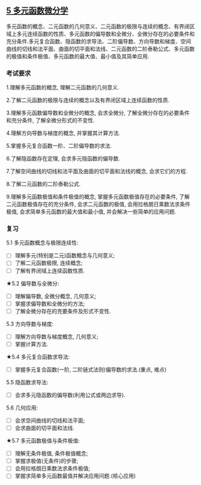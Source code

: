
## [5 多元函数微分学](../TOC.md#5-多元函数微分学)

多元函数的概念、二元函数的几何意义、二元函数的极限与连续的概念、有界闭区域上多元连续函数的性质、多元函数的偏导数和全微分、全微分存在的必要条件和充分条件.多元复合函数、隐函数的求导法、二阶偏导数、方向导数和梯度、空间曲线的切线和法平面、曲面的切平面和法线、二元函数的二阶泰勒公式、多元函数的极值和条件极值、多元函数的最大值、最小值及其简单应用.

### 考试要求

1.理解多元函数的概念, 理解二元函数的几何意义.

2.了解二元函数的极限与连续的概念以及有界闭区域上连续函数的性质.

3.理解多元函数偏导数和全微分的概念, 会求全微分, 了解全微分存在的必要条件和充分条件, 了解全微分形式的不变性.

4.理解方向导数与梯度的概念, 并掌握其计算方法.

5.掌握多元复合函数一阶、二阶偏导数的求法.

6.了解隐函数存在定理, 会求多元隐函数的偏导数.

7.了解空间曲线的切线和法平面及曲面的切平面和法线的概念, 会求它们的方程.

8.了解二元函数的二阶泰勒公式.

9.理解多元函数极值和条件极值的概念, 掌握多元函数极值存在的必要条件, 了解二元函数极值存在的充分条件, 会求二元函数的极值, 会用拉格朗日乘数法求条件极值, 会求简单多元函数的最大值和最小值, 并会解决一些简单的应用问题.

### 复习

5.1 多元函数概念与极限连续性:

- [ ] 理解多元(特别是二元)函数概念与几何意义;
- [ ] 了解二元函数极限, 连续概念;
- [ ] 了解有界闭域上连续函数性质.

★5.2 偏导数与全微分:

- [ ] 理解偏导数, 全微分概念, 几何意义;
- [ ] 掌握求偏导数和全微分的方法;
- [ ] 了解全微分存在的充要条件及形式不变性.

5.3 方向导数与梯度:

- [ ] 理解方向导数与梯度概念, 几何意义;
- [ ] 掌握计算方法.

★5.4 多元复合函数求导法:

- [ ] 掌握多元复合函数(一阶, 二阶链式法则)偏导数的求法.(重点, 难点)

5.5 隐函数求导法:

- [ ] 会求多元隐函数的偏导数(利用公式或两边求导).

5.6 几何应用:

- [ ] 会求空间曲线的切线和法平面;
- [ ] 会求曲面的切平面和法线.

★5.7 多元函数极值与条件极值:

- [ ] 理解无条件极值, 条件极值概念;
- [ ] 掌握求极值(无条件)的步骤;
- [ ] 会用拉格朗日乘数法求条件极值;
- [ ] 掌握求简单多元函数最值并解决应用问题.(核心应用)
